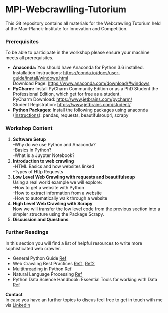 # MPI-Webcrawlling-Tutorium

This Git repository contains all materials for the Webcrawling Tutorium held at the Max-Planck-Institute for Innovation and Competition.

### Prerequisites
To be able to participate in the workshop please ensure your machine meets all prerequisites.

- **Anaconda:** You should have Anaconda for Python 3.6 installed. \
Installation Instructions: https://conda.io/docs/user-guide/install/windows.html \
Download Page: https://www.anaconda.com/download/#windows
- **PyCharm:** Install PyCharm Community Edition or as a PhD Student the Professional Edition, which get for free as a student.\
PyCharm Download: https://www.jetbrains.com/pycharm/ \
Student Registration: https://www.jetbrains.com/student/ 
- **Python Packages:** Install the following packages using anaconda ([Instructions](https://conda.io/docs/user-guide/tasks/manage-pkgs.html)): pandas, requests, beautifulsoup4, scrapy 

### Workshop Content

1. **Software Setup**\
-Why do we use Python and Anaconda?\
-Basics in Python?\
-What is a Juypter Notebook?
2. **Introduction to web crawling** \
-HTML Basics and how websites linked \
-Types of Http Requests
3. **Low Level Web Crawling with requests and beautifulsoup**\
Using a real world example we will explore:\
-How to get a website with Python\
-How to extract information from a website\
-How to automatically walk through a website
4. **High Level Web Crawling with Scrapy** \
Now we will transfer the low level code from the previous section 
into a simpler structure using the Package Scrapy.
5. **Discussion and Questions**

### Further Readings
In this section you will find a list of helpful resources to write more sophisticated web crawler.
- General Python Guide [Ref](http://docs.python-guide.org/en/latest/)
- Web Crawling Best Practices [Ref1](https://www.promptcloud.com/blog/web-scraping-best-practices), [Ref2](http://www.botscraper.com/blog/Follow-these-best-practices-while-web-crawling-and-scraping)
- Multithreading in Python [Ref](https://www.toptal.com/python/beginners-guide-to-concurrency-and-parallelism-in-python)
- Natural Language Processing [Ref](http://www.nltk.org/book/ch01.html)
- Python Data Science Handbook: Essential Tools for working with Data [Ref](https://smile.amazon.de/Python-Data-Science-Handbook-Essential/dp/1491912057/)

**Contact**\
In case you have an further topics to discus feel free to get in touch with me via [LinkedIn](https://www.linkedin.com/in/max-philipp-schrader/)